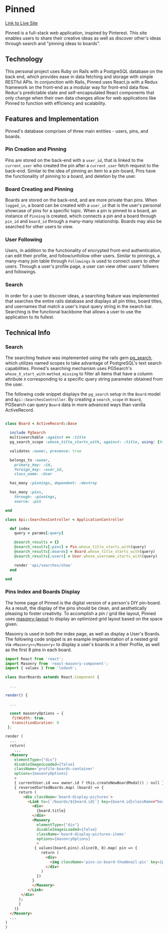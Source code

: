 # Pinned

[Link to Live Site](https://pin-ned.herokuapp.com)

Pinned is a full-stack web application, inspired by Pinterest. This site enables users to share their creative ideas as well as discover other's ideas through search and "pinning ideas to boards".

## Technology

This personal project uses Ruby on Rails with a PostgreSQL database on the back end, which provides ease in data fetching and storage with simple RESTful APIs. In conjunction with Rails, Pinned uses React.js with a Redux framework on the front-end as a modular way for front-end data flow. Redux's predictable state and self-encapsulated React components that only change when their own data changes allow for web applications like Pinned to function with efficiency and scalability.

## Features and Implementation

Pinned's database comprises of three main entities - users, pins, and boards.

### Pin Creation and Pinning

Pins are stored on the back-end with a `user_id`, that is linked to the `current_user` who created the pin after a `current_user` fetch request to the back-end. Similar to the idea of pinning an item to a pin-board, Pins have the functionality of pinning to a board, and deletion by the user.

### Board Creating and Pinning

Boards are stored on the back-end, and are more private than pins. When `logged_in`, a board can be created with a `user_id` that is the user's personal showcase of pins for a specific topic. When a pin is pinned to a board, an instance of `Pinning` is created, which connects a pin and a board through `pin_id` and `board_id` through a many-many relationship. Boards may also be searched for other users to view.

### User Following

Users, in addition to the functionality of encrypted front-end authentication, can edit their profile, and follow/unfollow other users. Similar to pinnings, a many-many join table through `Followings` is used to connect users to other users. Through a user's profile page, a user can view other users' follwers and followings.

### Search

In order for a user to discover ideas, a searching feature was implemented that searches the entire rails database and displays all pin titles, board titles, and usernames that match a user's input query string in the search bar. Searching is the functional backbone that allows a user to use the application to its fullest.

## Technical Info

### Search
The searching feature was implemented using the rails gem [pg_search](https://github.com/Casecommons/pg_search), which utilizes named scopes to take advantage of PostgreSQL's text search capabilities. Pinned's searching mechanism uses PGSearch's `whose_X_start_with` `method_missing` to filter all items that have a column attribute `X` corresponding to a specific query string parameter obtained from the user.

The following code snippet displays the `pg_search` setup in the `Board` model and `Api::SearchesController`. By creating a `search_scope` in `Board`, PGSearch can query `Board` data in more advanced ways than vanilla ActiveRecord.  

```ruby

class Board < ActiveRecord::Base

  include PgSearch
  multisearchable :against => :title
  pg_search_scope :whose_title_starts_with, against: :title, using: {tsearch: {prefix: true} }

  validates :owner, presence: true

  belongs_to :owner,
    primary_key: :id,
    foreign_key: :user_id,
    class_name: :User

  has_many :pinnings, dependent: :destroy

  has_many :pins,
    through: :pinnings,
    source: :pin

end

class Api::SearchesController < ApplicationController

  def index
    query = params[:query]

    @search_results = {}
    @search_results[:pins] = Pin.whose_title_starts_with(query)
    @search_results[:boards] = Board.whose_title_starts_with(query)
    @search_results[:users] = User.whose_username_starts_with(query)

    render 'api/searches/show'
  end

end
```

### Pins Index and Boards Display
The home page of Pinned is the digital version of a person's DIY pin-board. As a result, the display of the pins should be clean, and aesthetically pleasing to foster creativity. To accomplish a pin / grid like layout, Pinned uses  [masonry-layout](https://www.npmjs.com/package/masonry-layout) to display an optimized grid layout based on the space given.

Masonry is used in both the index page, as well as display a User's Boards. The following code snippet is an example implementation of a nested grid via `<Masonry></Masonry>` to display a user's boards in a their Profile, as well as the first 8 pins in each board.

```javascript
import React from 'react';
import Masonry from 'react-masonry-component';
import { values } from 'lodash';

class UserBoards extends React.Component {

  ...

render() {

  ...

  const masonryOptions = {
   fitWidth: true,
   transitionDuration: 0
 };


```

```html
render (
  ...
  return(
    ...
  <Masonry
    elementType={'div'}
    disableImagesLoaded={false}
    className='profile-boards-container'
    options={masonryOptions}
    >
    { currentUser.id === owner.id ? this.createNewBoardModal() : null }
    { reversedSortedBoards.map( (board) => {
      return (
        <div className='board-display-pictures'>
          <Link to={`/boards/${board.id}`} key={board.id}className="board-index-item-container">
            <div>
              {board.title}
            </div>
            <Masonry
              elementType={'div'}
              disableImagesLoaded={false}
              className='board-display-pictures-items'
              options={masonryOptions}
              >
             { values(board.pins).slice(0, 8).map( pin => {
                return (
                  <div>
                    <img className='pins-in-board-thumbnail-pic' key={pin.id} src={pin.image_url}></img>
                  </div>
                )
              })
            }
            </Masonry>
          </Link>
       </div>
      );
      }
    )}
  </Masonry>
  ...
)
)
```
